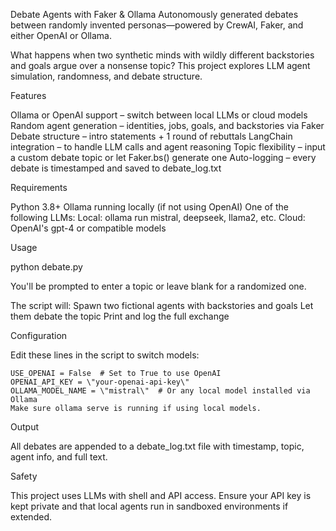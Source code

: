 Debate Agents with Faker & Ollama
Autonomously generated debates between randomly invented personas—powered by CrewAI, Faker, and either OpenAI or Ollama.

What happens when two synthetic minds with wildly different backstories and goals argue over a nonsense topic? This project explores LLM agent simulation, randomness, and debate structure.

Features

  Ollama or OpenAI support – switch between local LLMs or cloud models
  Random agent generation – identities, jobs, goals, and backstories via Faker
  Debate structure – intro statements + 1 round of rebuttals
  LangChain integration – to handle LLM calls and agent reasoning
  Topic flexibility – input a custom debate topic or let Faker.bs() generate one
  Auto-logging – every debate is timestamped and saved to debate_log.txt

Requirements

  Python 3.8+
  Ollama running locally (if not using OpenAI)
  One of the following LLMs:
  Local: ollama run mistral, deepseek, llama2, etc.
  Cloud: OpenAI's gpt-4 or compatible models

Usage

  python debate.py

  You'll be prompted to enter a topic or leave blank for a randomized one.

  The script will:
    Spawn two fictional agents with backstories and goals
    Let them debate the topic
    Print and log the full exchange

Configuration

  Edit these lines in the script to switch models:

    USE_OPENAI = False  # Set to True to use OpenAI
    OPENAI_API_KEY = \"your-openai-api-key\"
    OLLAMA_MODEL_NAME = \"mistral\"  # Or any local model installed via Ollama
    Make sure ollama serve is running if using local models.

Output
  
  All debates are appended to a debate_log.txt file with timestamp, topic, agent info, and full text.


Safety

  This project uses LLMs with shell and API access. Ensure your API key is kept private and that local agents run in sandboxed environments if extended.
